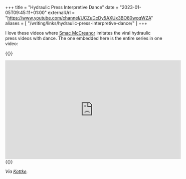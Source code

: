 +++
title = "Hydraulic Press Interpretive Dance"
date = "2023-01-05T09:45:11+01:00"
externalUrl = "https://www.youtube.com/channel/UCZuDcDy5AXUx3BO80woqWZA"
aliases = [
  "/writing/links/hydraulic-press-interpretive-dance/"
]
+++

I love these videos where [Smac McCreanor][] imitates the viral hydraulic press videos with dance. The one embedded here is the entire series in one video:

{{<raw>}}
<iframe width="560" height="315" src="https://www.youtube-nocookie.com/embed/zuIYjTc6lJE" frameborder="0" allow="accelerometer; autoplay; encrypted-media; gyroscope; picture-in-picture" allowfullscreen></iframe>
{{</raw>}}

_Via [Kottke][]._

[Smac McCreanor]: https://smacmccreanor.com
[Kottke]: https://kottke.org/23/01/hydraulic-press-interpretive-dances
